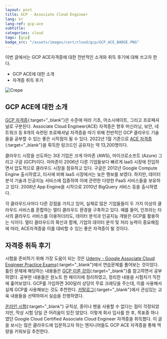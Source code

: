 ```yaml
---
layout: post
title: GCP - Associate Cloud Engineer
lang: kr
lang-ref: gcp-ace
subtitle: 
categories: cloud
tags: [gcp]
badge_src: "/assets/images/cert/cloud/gcp/GCP_ACE_BADGE.PNG"
---
```


이번 글에서는 GCP ACE자격증에 대한 전반적인 소개와 취득 후기에 대해 쓰고자 한다.  
- GCP ACE에 대한 소개 
- 자격증 취득 후기

![Crepe]({{site.url}}/assets/images/cert/cloud/gcp/GCP_ACE_CERT.PNG)

## GCP ACE에 대한 소개 

[GCP 자격증](https://cloud.google.com/certification){:target="_blank"}은 수준에 따라 기초, 어소시에이트, 그리고 프로페셔널로 구분된다. Associate Cloud Engineer(ACE) 자격증은 향후 머신러닝, 보안, 네트워크 등 8개의 숙련된 프로페셔널 자격증을 따기 위해  전반적인 GCP 클라우드 기술들을 공부할 수 있는 좋은 시작점이 될 수 있다. 2022년 1월 기준으로 [ACE 자격증](https://googlecloudcertified.credential.net/){:target="_blank"}을 획득한 링크드인 공유자는 약 13,200명이다.  

클라우드 시장을 선도하는 3대 기업은 크게 아마존 (AWS), 마이크로소프트 (Azure) 그리고 구글 (GCP)이다. 아마존이 2006년 다른 기업들보다 빠르게 IaaS 시장에 진입하면서 압도적으로 클라우드 시장을 점유하고 있다. 구글은 2012년 Google Compute Engine 출시하였고, 타사에 비해 IaaS 시장에서는 늦은 행보를 보였다. 하지만, 데이터 분석 기술과 인공지능 서비스에 집중하여 이에 관련한 다양한 PaaS 서비스들을 보유하고 있다. 2008년 App Engine을 시작으로 2010년 BigQuery 서비스 등을 출시하였다. 

각 클라우드사마다 다른 강점을 가지고 있어, 실제로 많은 기업들들이 두 가지 이상의 클라우드 서비스를 혼합하는 멀티 클라우드 환경을 구축하고 있다. 예를 들어, 인프라는 타사의 클라우드 서비스를 이용하더라도, 데이터 분석과 인공지능 개발은 GCP를 활용하는 식이다. 멀티 클라우드의 확산과 함께, 기업의 데이터 분석 및 처리 능력이 중요해짐에 따라, ACE자격증을 이를 대비할 수 있는 좋은 자격증이 될 것이다. 

## 자격증 취득 후기

시험을 준비하기 위해 가장 도움이 되는 것은 [Udemy - Google Associate Cloud Engineer Practice Exams](https://www.udemy.com/course/google-certified-associate-cloud-engineer-practice-exams-gcp/){:target="_blank"}에서 연습문제를 풀어보는 것이었다. 틀린 문제에 해당하는 내용들은 [GCP 이론 강의](https://www.udemy.com/course/google-cloud-certification-associate-cloud-engineer/){:target="_blank"}를 참고하면서 공부하였다. 공부한 내용들은 원노트 한 페이지에 정리하였고, 정리한 내용을 시험치기 직전에 훑어보았다. GCP를 가입하면 300달러 상당의 무료 크래딧을 주는데, 이를 사용해서 실제 GCP를 사용해보는 것도 추천한다. [카탈로그](https://www.cloudskillsboost.google/catalog){:target="_blank"}에서 관심있는 교육 내용들을 선택하여서 실습을 진행하였다. 

[온라인 시험](https://support.google.com/cloud-certification/answer/9907748?hl=en&ref_topic=9433463){:target="_blank"} 규칙상, 종이나 펜을 사용할 수 없다는 점이 걱정되었지만, 막상 시험 당일 큰 어려움이 있진 않았다. 이렇게 회사 입사를 한 후, 목표중 하나 였던 Google Cloud Certified Associate Cloud Engineer 자격증을 취득했다. 이 글을 보시는 많은 클라우드에 입문하고자 하는 엔지니어들도 GCP ACE 자격증을 통해 역량을 키워보길 추천한다. 